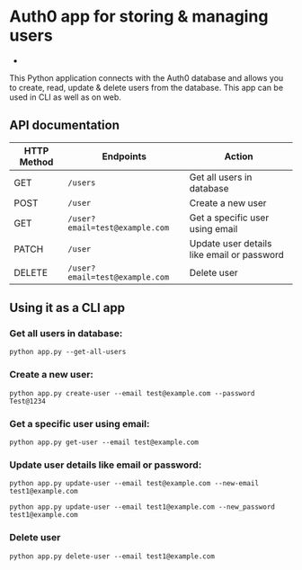 # Auth0 app for storing & managing users

-
This Python application connects with the Auth0 database and allows you to create, read, update 
& delete users from the database. This app can be used in CLI as well as on web. 

## API documentation

| HTTP Method | Endpoints                      | Action                                     |
|-------------|--------------------------------|--------------------------------------------|
| GET         | `/users`                       | Get all users in database                  |
| POST        | `/user`                        | Create a new user                          |
| GET         | `/user?email=test@example.com` | Get a specific user using email            |
| PATCH       | `/user`                        | Update user details like email or password |
| DELETE      | `/user?email=test@example.com` | Delete user                                |


## Using it as a CLI app

### Get all users in database:

    python app.py --get-all-users

### Create a new user:
    
    python app.py create-user --email test@example.com --password Test@1234

### Get a specific user using email:

    python app.py get-user --email test@example.com

### Update user details like email or password:

    python app.py update-user --email test@example.com --new-email test1@example.com

    python app.py update-user --email test1@example.com --new_password test1@example.com

### Delete user

    python app.py delete-user --email test1@example.com



